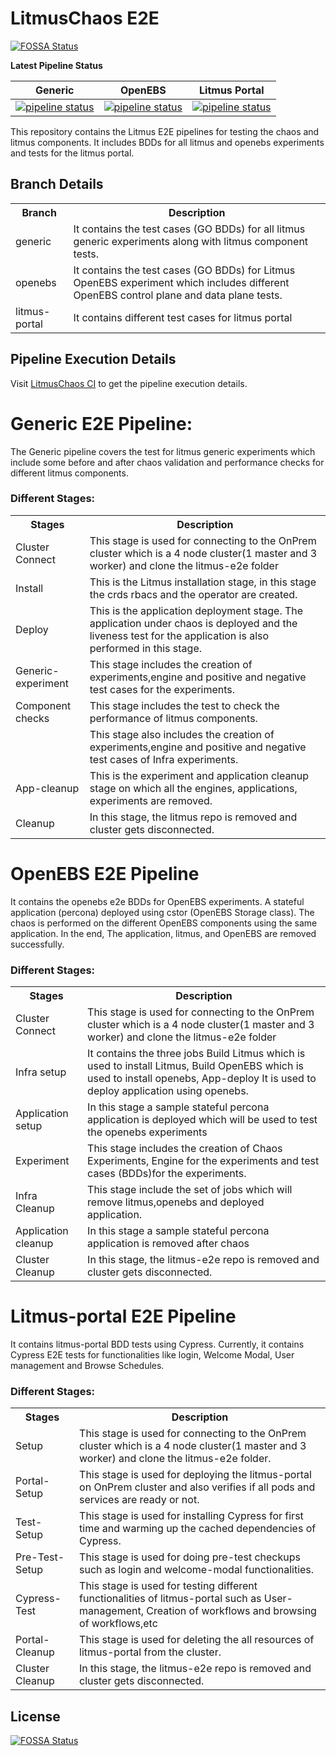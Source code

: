 # LitmusChaos E2E
[![FOSSA Status](https://app.fossa.io/api/projects/git%2Bgithub.com%2Flitmuschaos%2Flitmus-e2e.svg?type=shield)](https://app.fossa.io/projects/git%2Bgithub.com%2Flitmuschaos%2Flitmus-e2e?ref=badge_shield)


**Latest Pipeline Status**

| Generic                     |  OpenEBS                          | Litmus Portal               |
|-----------------------------|-------------------------------------|-------------------------------|
| [![pipeline status](https://gitlab.mayadata.io/litmuschaos/litmus-e2e/badges/generic/pipeline.svg)](https://gitlab.mayadata.io/litmuschaos/litmus-e2e/commits/generic)  |      [![pipeline status](https://gitlab.mayadata.io/litmuschaos/litmus-e2e/badges/openebs/pipeline.svg)](https://gitlab.mayadata.io/litmuschaos/litmus-e2e/commits/openebs)   |    [![pipeline status](https://gitlab.mayadata.io/litmuschaos/litmus-e2e/badges/litmus-portal/pipeline.svg)](https://gitlab.mayadata.io/litmuschaos/litmus-e2e/commits/litmus-portal) |


This repository contains the Litmus E2E pipelines for testing the chaos and litmus components. It includes BDDs for all litmus and openebs experiments and tests for the litmus portal.

## Branch Details
<table>
  <tr>
    <th>Branch</th>
    <th>Description</th>
  </tr>
  <tr>
    <td>generic</td>
    <td>It contains the test cases (GO BDDs) for all litmus generic experiments along with litmus component tests.</td>
  </tr>
  <tr>
    <td>openebs</td>
    <td>It contains the test cases (GO BDDs) for Litmus OpenEBS experiment which includes different OpenEBS control plane and data plane tests. 
  </tr>
  <tr>
    <td>litmus-portal</td>
    <td>It contains different test cases for litmus portal</td>
  </tr>
</table>

## Pipeline Execution Details

Visit [LitmusChaos CI](https://litmuschaos.github.io/litmus-e2e) to get the pipeline execution details.

# Generic E2E Pipeline:

The Generic pipeline covers the test for litmus generic experiments which include some before and after chaos validation and performance checks for different litmus components.

### Different Stages:
<table style="width:100%">
  <tr>
    <th>Stages</th>
    <th>Description</th>
  </tr>
  <tr>
    <td>Cluster Connect</td>
    <td>This stage is used for connecting to the OnPrem cluster which is a 4 node cluster(1 master and 3 worker) and clone the litmus-e2e folder</td>
  </tr>
  <tr>
    <td>Install</td>
    <td>This is the Litmus installation stage, in this stage the crds rbacs and the operator are created.</td>
  </tr>
    <tr>
    <td>Deploy</td>
    <td>This is the application deployment stage. The application under chaos is deployed and the liveness test for the application is also performed in this stage.</td>
  </tr>
    <tr>
    <td>Generic-experiment</td>
    <td>This stage includes the creation of experiments,engine and positive and negative test cases for the experiments.</td>
  </tr>
    <tr>
    <td>Component checks</td>
    <td>This stage includes the test to check the performance of litmus components.</td>
  </tr>
  </tr>
    <tr>
    <td></td>
    <td>This stage also includes the creation of experiments,engine and positive and negative test cases of Infra experiments.</td>
  </tr>  
  <tr>
    <td>App-cleanup</td>
    <td>This is the experiment and application cleanup stage on which all the engines, applications, experiments are removed.</td>
  </tr>
    <tr>
    <td>Cleanup</td>
    <td>In this stage, the litmus repo is removed and cluster gets disconnected.</td>
  </tr>
</table>

# OpenEBS E2E Pipeline
It contains the openebs e2e BDDs for OpenEBS experiments. A stateful application (percona) deployed using cstor (OpenEBS Storage class). The chaos is performed on the different OpenEBS components using the same application. In the end, The application, litmus, and OpenEBS are removed successfully.

### Different Stages:
<table style="width:100%">
  <tr>
    <th>Stages</th>
    <th>Description</th>
  </tr>
  <tr>
    <td>Cluster Connect</td>
    <td>This stage is used for connecting to the OnPrem cluster which is a 4 node cluster(1 master and 3 worker) and clone the litmus-e2e folder</td>
  </tr>
  <tr>
    <td>Infra setup</td>
    <td>It contains the three jobs Build Litmus which is used to install Litmus, Build OpenEBS which is used to install openebs, App-deploy It is used to deploy application using openebs.</td>
  </tr>
  <tr>
    <td>Application setup</td>
    <td>In this stage a sample stateful percona application is deployed which will be used to test the openebs experiments</td>
  </tr>
   <tr>
    <td>Experiment</td>
    <td>This stage includes the creation of Chaos Experiments, Engine for the experiments and test cases (BDDs)for the experiments.</td>
  </tr>
    <tr>
    <td>Infra Cleanup</td>
    <td>This stage include the set of jobs which will remove litmus,openebs and deployed application.</td>
  </tr>
  <tr>
    <td>Application cleanup</td>
    <td>In this stage a sample stateful percona application is removed after chaos</td>
  </tr>  
   <tr>
    <td>Cluster Cleanup</td>
    <td>In this stage, the litmus-e2e repo is removed and cluster gets disconnected.</td>
  </tr>
</table>

# Litmus-portal E2E Pipeline

It contains litmus-portal BDD tests using Cypress. Currently, it contains Cypress E2E tests for functionalities like login, Welcome Modal, User management and Browse Schedules.

### Different Stages:
<table style="width:100%">
  <tr>
    <th>Stages</th>
    <th>Description</th>
  </tr>
  <tr>
    <td>Setup</td>
    <td>This stage is used for connecting to the OnPrem cluster which is a 4 node cluster(1 master and 3 worker) and clone the litmus-e2e folder.</td>
  </tr>
  <tr>
    <td>Portal-Setup</td>
    <td>This stage is used for deploying the litmus-portal on OnPrem cluster and also verifies if all pods and services are ready or not.</td>
  </tr>
  <tr>
    <td>Test-Setup</td>
    <td>This stage is used for installing Cypress for first time and warming up the cached dependencies of Cypress.</td>
  </tr>
  <tr>
    <td>Pre-Test-Setup</td>
    <td>This stage is used for doing pre-test checkups such as login and welcome-modal functionalities.</td>
  </tr>
  <tr>
    <td>Cypress-Test</td>
    <td>This stage is used for testing different functionalities of litmus-portal such as User-management, Creation of workflows and browsing of workflows,etc</td>
  </tr>
  <tr>
    <td>Portal-Cleanup</td>
    <td>This stage is used for deleting the all resources of litmus-portal from the cluster.</td>
  </tr>
  <tr>
    <td>Cluster Cleanup</td>
    <td>In this stage, the litmus-e2e repo is removed and cluster gets disconnected.</td>
  </tr>
</table>

## License
[![FOSSA Status](https://app.fossa.io/api/projects/git%2Bgithub.com%2Flitmuschaos%2Flitmus-e2e.svg?type=large)](https://app.fossa.io/projects/git%2Bgithub.com%2Flitmuschaos%2Flitmus-e2e?ref=badge_large)

